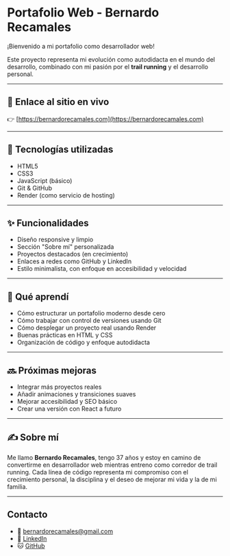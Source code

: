 # Portafolio Web - Bernardo Recamales

¡Bienvenido a mi portafolio como desarrollador web!

Este proyecto representa mi evolución como autodidacta en el mundo del desarrollo, combinado con mi pasión por el **trail running** y el desarrollo personal.

---

## 🚀 Enlace al sitio en vivo

👉 [https://bernardorecamales.com](https://bernardorecamales.com)

---

## 🧩 Tecnologías utilizadas

- HTML5
- CSS3
- JavaScript (básico)
- Git & GitHub
- Render (como servicio de hosting)

---

## ✨ Funcionalidades

- Diseño responsive y limpio
- Sección "Sobre mí" personalizada
- Proyectos destacados (en crecimiento)
- Enlaces a redes como GitHub y LinkedIn
- Estilo minimalista, con enfoque en accesibilidad y velocidad

---

## 🧠 Qué aprendí

- Cómo estructurar un portafolio moderno desde cero
- Cómo trabajar con control de versiones usando Git
- Cómo desplegar un proyecto real usando Render
- Buenas prácticas en HTML y CSS
- Organización de código y enfoque autodidacta

---

## 🔜 Próximas mejoras

- Integrar más proyectos reales
- Añadir animaciones y transiciones suaves
- Mejorar accesibilidad y SEO básico
- Crear una versión con React a futuro

---

## ✍️ Sobre mí

Me llamo **Bernardo Recamales**, tengo 37 años y estoy en camino de convertirme en desarrollador web mientras entreno como corredor de trail running. Cada línea de código representa mi compromiso con el crecimiento personal, la disciplina y el deseo de mejorar mi vida y la de mi familia.

---

## Contacto

- 📩 [bernardorecamales@gmail.com](mailto:bernardorecamales@gmail.com)
- 💼 [LinkedIn](https://www.linkedin.com/in/https://www.linkedin.com/in/bernardo-recamales-guti%C3%A9rrez-13b87a2a1/)
- 🐱 [GitHub](https://github.com/RecamalesDeveloper)
